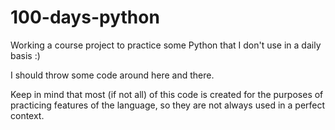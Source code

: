 # 100-days-python

Working a course project to practice some Python that I don't use in a daily basis :)

I should throw some code around here and there.

Keep in mind that most (if not all) of this code is created for the purposes of practicing features of the language, so they are not always used in a perfect context.
